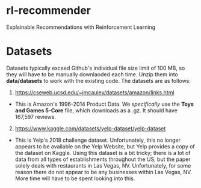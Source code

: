 # rl-recommender
Explainable Recommendations with Reinforcement Learning

# Datasets
Datasets typically exceed Github's individual file size limit of 100 MB, so they will have to be manually downlaoded each time. Unzip them into **data/datasets** to work with the existing code. The datasets are as follows:
1. https://cseweb.ucsd.edu/~jmcauley/datasets/amazon/links.html
- This is Amazon's 1996-2014 Product Data. We _specifically_ use the **Toys and Games 5-Core** file, which downloads as a .gz. It should have 167,597 reviews.
2. https://www.kaggle.com/datasets/yelp-dataset/yelp-dataset
- This is Yelp's 2018 challenge dataset. Unfortunately, this no longer appears to be available on the Yelp Website, but Yelp provides a copy of the dataset on Kaggle. Using this dataset is a bit tricky; there is a lot of data from all types of establishments throughout the US, but the paper solely deals with restaurants in Las Vegas, NV. Unfortunately, for some reason there do not appear to be any businesses within Las Vegas, NV. More time will have to be spent looking into this.

